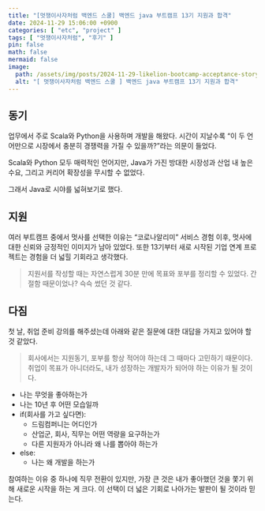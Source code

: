 ```yaml
---
title: "[멋쟁이사자처럼 백엔드 스쿨] 백엔드 java 부트캠프 13기 지원과 합격"
date: 2024-11-29 15:06:00 +0900
categories: [ "etc", "project" ]
tags: [ "멋쟁이사자처럼", "후기" ]
pin: false
math: false
mermaid: false
image:
  path: /assets/img/posts/2024-11-29-likelion-bootcamp-acceptance-story-2024112901.png
  alt: "[ 멋쟁이사자처럼 백엔드 스쿨 ] 백엔드 java 부트캠프 13기 지원과 합격"
---
```


## 동기

업무에서 주로 Scala와 Python을 사용하며 개발을 해왔다.
시간이 지날수록 “이 두 언어만으로 시장에서 충분히 경쟁력을 가질 수 있을까?”라는 의문이 들었다.


Scala와 Python 모두 매력적인 언어지만,
Java가 가진 방대한 시장성과 산업 내 높은 수요, 그리고 커리어 확장성을 무시할 수 없었다.

그래서 Java로 시야를 넓혀보기로 했다.

## 지원

여러 부트캠프 중에서 멋사를 선택한 이유는 “코로나알리미” 서비스 경험 이후, 멋사에 대한 신뢰와 긍정적인 이미지가 남아 있었다.
또한 13기부터 새로 시작된 기업 연계 프로젝트는 경험을 더 넓힐 기회라고 생각했다.

> 지원서를 작성할 때는 자연스럽게 30분 만에 목표와 포부를 정리할 수 있었다.
> 간절함 때문이었나? 슥슥 썼던 것 같다.

## 다짐

첫 날, 취업 준비 강의를 해주셨는데 아래와 같은 질문에 대한 대답을 가지고 있어야 할 것 같았다.

> 회사에서는 지원동기, 포부를 항상 적어야 하는데 그 때마다 고민하기 때문이다.
> 취업이 목표가 아니더라도, 내가 성장하는 개발자가 되어야 하는 이유가 될 것이다.

* 나는 무엇을 좋아하는가
* 나는 10년 후 어떤 모습일까
* if(회사를 가고 싶다면):
  * 드림컴퍼니는 어디인가
  * 산업군, 회사, 직무는 어떤 역량을 요구하는가
  * 다른 지원자가 아니라 왜 나를 뽑아야 하는가
* else:
  * 나는 왜 개발을 하는가

참여하는 이유 중 하나에 직무 전환이 있지만, 가장 큰 것은 내가 좋아했던 것을 쫓기 위해 새로운 시작을 하는 게 크다.
이 선택이 더 넓은 기회로 나아가는 발판이 될 것이라 믿는다.

